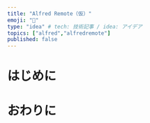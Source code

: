 ```yaml
---
title: "Alfred Remote（仮）"
emoji: "📶"
type: "idea" # tech: 技術記事 / idea: アイデア
topics: ["alfred","alfredremote"]
published: false
---
```


# はじめに

# おわりに
